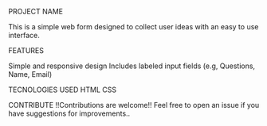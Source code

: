PROJECT NAME

This is a simple web form designed to collect user ideas with an easy to use interface.

FEATURES

Simple and responsive design
Includes labeled input fields (e.g, Questions, Name, Email)

TECNOLOGIES USED
HTML
CSS

CONTRIBUTE
!!Contributions are welcome!! Feel free to open an issue if you have suggestions for improvements..
